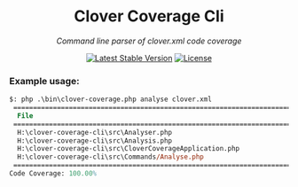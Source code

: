 <h1 align="center">Clover Coverage Cli</h1>
<p align="center"><em>Command line parser of clover.xml code coverage</em></p>

<p align="center">
  <a href="https://packagist.org/packages/photogabble/clover-coverage-cli"><img src="https://poser.pugx.org/photogabble/clover-coverage-cli/v/stable.svg" alt="Latest Stable Version"></a>
  <a href="LICENSE"><img src="https://poser.pugx.org/photogabble/clover-coverage-cli/license.svg" alt="License"></a>
</p>

### Example usage:

```ps
$: php .\bin\clover-coverage.php analyse clover.xml
 =================================================================================== ===========
  File                                                                                Coverage
 =================================================================================== ===========
  H:\clover-coverage-cli\src\Analyser.php                                             100.00% ✓
  H:\clover-coverage-cli\src\Analysis.php                                             100.00% ✓
  H:\clover-coverage-cli\src\CloverCoverageApplication.php                            100.00% ✓
  H:\clover-coverage-cli\src\Commands/Analyse.php                                     100.00% ✓
 =================================================================================== ===========
Code Coverage: 100.00%
```
